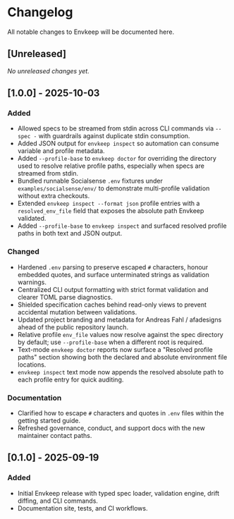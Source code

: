 # Changelog

All notable changes to Envkeep will be documented here.

## [Unreleased]
_No unreleased changes yet._

## [1.0.0] - 2025-10-03
### Added
- Allowed specs to be streamed from stdin across CLI commands via `--spec -` with guardrails against duplicate stdin consumption.
- Added JSON output for `envkeep inspect` so automation can consume variable and profile metadata.
- Added `--profile-base` to `envkeep doctor` for overriding the directory used to resolve relative profile paths, especially when specs are streamed from stdin.
- Bundled runnable Socialsense `.env` fixtures under `examples/socialsense/env/` to demonstrate multi-profile validation without extra checkouts.
- Extended `envkeep inspect --format json` profile entries with a `resolved_env_file` field that exposes the absolute path Envkeep validated.
- Added `--profile-base` to `envkeep inspect` and surfaced resolved profile paths in both text and JSON output.

### Changed
- Hardened `.env` parsing to preserve escaped `#` characters, honour embedded quotes, and surface unterminated strings as validation warnings.
- Centralized CLI output formatting with strict format validation and clearer TOML parse diagnostics.
- Shielded specification caches behind read-only views to prevent accidental mutation between validations.
- Updated project branding and metadata for Andreas Fahl / afadesigns ahead of the public repository launch.
- Relative profile `env_file` values now resolve against the spec directory by default; use `--profile-base` when a different root is required.
- Text-mode `envkeep doctor` reports now surface a "Resolved profile paths" section showing both the declared and absolute environment file locations.
- `envkeep inspect` text mode now appends the resolved absolute path to each profile entry for quick auditing.

### Documentation
- Clarified how to escape `#` characters and quotes in `.env` files within the getting started guide.
- Refreshed governance, conduct, and support docs with the new maintainer contact paths.


## [0.1.0] - 2025-09-19
### Added
- Initial Envkeep release with typed spec loader, validation engine, drift diffing, and CLI commands.
- Documentation site, tests, and CI workflows.
